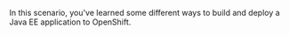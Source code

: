 In this scenario, you've learned some different ways to build and deploy a Java EE application to OpenShift.